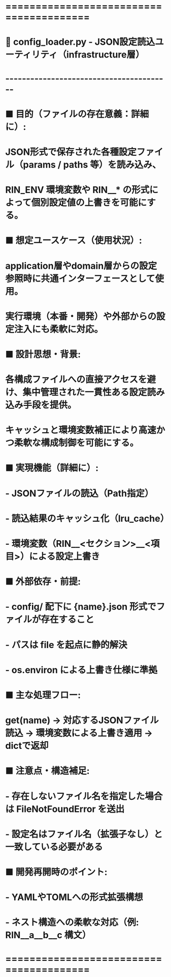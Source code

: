 # ========================================
# 📄 config_loader.py - JSON設定読込ユーティリティ（infrastructure層）
# ----------------------------------------
# ■ 目的（ファイルの存在意義：詳細に）:
#   JSON形式で保存された各種設定ファイル（params / paths 等）を読み込み、
#   RIN_ENV 環境変数や RIN__* の形式によって個別設定値の上書きを可能にする。
#
# ■ 想定ユースケース（使用状況）:
#   application層やdomain層からの設定参照時に共通インターフェースとして使用。
#   実行環境（本番・開発）や外部からの設定注入にも柔軟に対応。
#
# ■ 設計思想・背景:
#   各構成ファイルへの直接アクセスを避け、集中管理された一貫性ある設定読み込み手段を提供。
#   キャッシュと環境変数補正により高速かつ柔軟な構成制御を可能にする。
#
# ■ 実現機能（詳細に）:
#   - JSONファイルの読込（Path指定）
#   - 読込結果のキャッシュ化（lru_cache）
#   - 環境変数（RIN__<セクション>__<項目>）による設定上書き
#
# ■ 外部依存・前提:
#   - config/ 配下に {name}.json 形式でファイルが存在すること
#   - パスは __file__ を起点に静的解決
#   - os.environ による上書き仕様に準拠
#
# ■ 主な処理フロー:
#   get(name) → 対応するJSONファイル読込 → 環境変数による上書き適用 → dictで返却
#
# ■ 注意点・構造補足:
#   - 存在しないファイル名を指定した場合は FileNotFoundError を送出
#   - 設定名はファイル名（拡張子なし）と一致している必要がある
#
# ■ 開発再開時のポイント:
#   - YAMLやTOMLへの形式拡張構想
#   - ネスト構造への柔軟な対応（例: RIN__a__b__c 構文）
# ========================================
